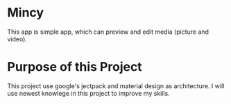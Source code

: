 # Mincy
This app is simple app, which can preview and edit media (picture and video). 

# Purpose of this Project
This project use google's jectpack and material design as architecture. I will use newest knowlege in this project to improve my skills.
